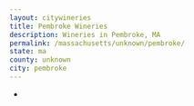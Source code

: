 ```yaml
---
layout: citywineries
title: Pembroke Wineries
description: Wineries in Pembroke, MA
permalink: /massachusetts/unknown/pembroke/
state: ma
county: unknown
city: pembroke
---
```

-
